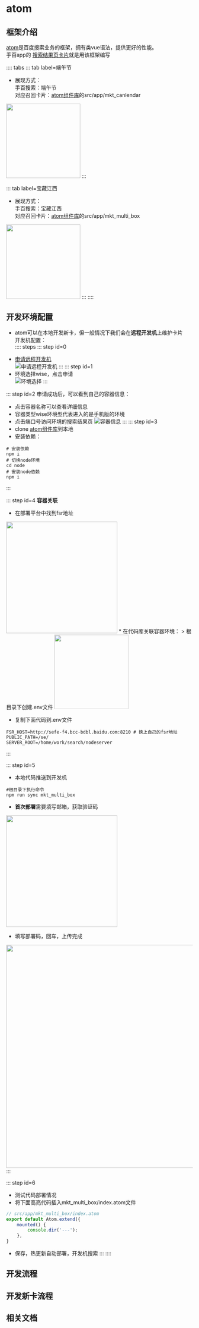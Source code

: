 # atom
## 框架介绍
[atom](http://atom.baidu-int.com/atom-web)是百度搜索业务的框架，拥有类vue语法，提供更好的性能。  
手百app的
[搜索结果页卡片](https://console.cloud.baidu-int.com/devops/icode/repos/baidu/ps-se-fe-tpl/aladdin-atom/tree/master)就是用该框架编写

:::: tabs
::: tab label=端午节
* 展现方式：  
手百搜索：端午节  
对应召回卡片：[atom组件库](https://console.cloud.baidu-int.com/devops/icode/repos/baidu/ps-se-fe-tpl/aladdin-atom/tree/master)的src/app/mkt_canlendar  
<img src="./assets/duanwujie.png" style="width:200px;">  
:::

::: tab label=宝藏江西 
* 展现方式：  
手百搜索：宝藏江西  
对应召回卡片：[atom组件库](https://console.cloud.baidu-int.com/devops/icode/repos/baidu/ps-se-fe-tpl/aladdin-atom/tree/master)的src/app/mkt_multi_box  
<img src="./assets/baozangjiangxi.png" style="width:200px;">  
:::
::::


## 开发环境配置
* atom可以在本地开发新卡，但一般情况下我们会在**远程开发机**上维护卡片  
开发机配置：  
:::: steps
::: step id=0
-  [申请远程开发机](http://leopard.baidu-int.com/deploy/#/)  
![申请远程开发机](./assets/shenqingjiqi.png)
:::
::: step id=1
-  环境选择wise，点击申请  
![环境选择](./assets/huanjingxuanze.png)
:::

::: step id=2
申请成功后，可以看到自己的容器信息：
* 点击容器名称可以查看详细信息
* 容器类型wise环境型代表进入的是手机版的环境
* 点击端口号访问环境的搜索结果页
![容器信息](./assets/rongqixinxi.png)
:::
::: step id=3
* clone [atom组件库](https://console.cloud.baidu-int.com/devops/icode/repos/baidu/ps-se-fe-tpl/aladdin-atom/tree/master)到本地
* 安装依赖：
``` shell
# 安装依赖
npm i
# 切换node环境
cd node
# 安装node依赖
npm i
```
:::

::: step id=4
**容器关联**
* 在部署平台中找到fsr地址  
<img src='./assets/chakanxinxi.png' style='width: 300px;'>  
* 在代码库关联容器环境：
> 根目录下创建.env文件  

<img src='./assets/envweizhi1.png' style='width: 200px;'>  

* 复制下面代码到.env文件
``` shell
FSR_HOST=http://sefe-f4.bcc-bdbl.baidu.com:8210 # 换上自己的fsr地址
PUBLIC_PATH=/se/
SERVER_ROOT=/home/work/search/nodeserver
```
:::

::: step id=5
* 本地代码推送到开发机
```shell
#根目录下执行命令
npm run sync mkt_multi_box
```
* **首次部署**需要填写邮箱，获取验证码  
<img src='./assets/tianxieyouxiang.png' style='width: 300px;'>  

* 填写部署码，回车，上传完成  
<img src='./assets/tianxiebushuma.png' style='width: 600px;'>  
:::

::: step id=6
* 测试代码部署情况
* 将下面高亮代码插入mkt_multi_box/index.atom文件
```js {3-5}
// src/app/mkt_multi_box/index.atom
export default Atom.extend({
    mounted() {
        console.dir('---');
    },
}
```
* 保存，热更新自动部署，开发机搜索
:::
::::

## 开发流程

## 开发新卡流程

## 相关文档